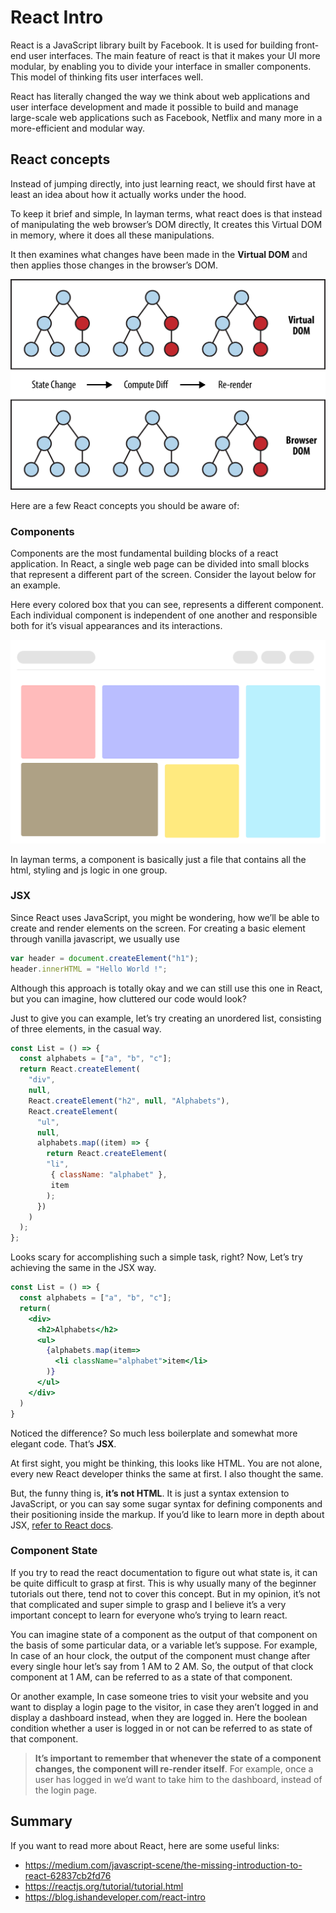 # React Intro

React is a JavaScript library built by Facebook. It is used for building front-end user interfaces. The main feature of react is that it makes your UI more modular, by enabling you to divide your interface in smaller components. This model of thinking fits user interfaces well.

React has literally changed the way we think about web applications and user interface development and made it possible to build and manage large-scale web applications such as Facebook, Netflix and many more in a more-efficient and modular way.

## React concepts

Instead of jumping directly, into just learning react, we should first have at least an idea about how it actually works under the hood.

To keep it brief and simple, In layman terms, what react does is that instead of manipulating the web browser’s DOM directly, It creates this Virtual DOM in memory, where it does all these manipulations.

It then examines what changes have been made in the __Virtual DOM__ and then applies those changes in the browser’s DOM.

![vdom](./images/vdom.png)

Here are a few React concepts you should be aware of:

### Components

Components are the most fundamental building blocks of a react application. In React, a single web page can be divided into small blocks that represent a different part of the screen. Consider the layout below for an example.

Here every colored box that you can see, represents a different component. Each individual component is independent of one another and responsible both for it’s visual appearances and its interactions.

![React Components Layout](./images/components.webp)

In layman terms, a component is basically just a file that contains all the html, styling and js logic in one group.

### JSX

Since React uses JavaScript, you might be wondering, how we’ll be able to create and render elements on the screen. For creating a basic element through vanilla javascript, we usually use

```js
var header = document.createElement("h1");
header.innerHTML = "Hello World !";
```

Although this approach is totally okay and we can still use this one in React, but you can imagine, how cluttered our code would look?

Just to give you can example, let’s try creating an unordered list, consisting of three elements, in the casual way.

```js
const List = () => {
  const alphabets = ["a", "b", "c"];
  return React.createElement(
    "div",
    null,
    React.createElement("h2", null, "Alphabets"),
    React.createElement(
      "ul",
      null,
      alphabets.map((item) => {
        return React.createElement(
        "li",
         { className: "alphabet" },
         item
        );
      })
    )
  );
};
```

Looks scary for accomplishing such a simple task, right? Now, Let’s try achieving the same in the JSX way.

```jsx
const List = () => {
  const alphabets = ["a", "b", "c"];
  return(
    <div>
      <h2>Alphabets</h2>
      <ul>
        {alphabets.map(item=>
          <li className="alphabet">item</li>
        )}
      </ul>
    </div>
  )
}
```

Noticed the difference? So much less boilerplate and somewhat more elegant code. That’s __JSX__.

At first sight, you might be thinking, this looks like HTML. You are not alone, every new React developer thinks the same at first. I also thought the same.

But, the funny thing is, __it’s not HTML__. It is just a syntax extension to JavaScript, or you can say some sugar syntax for defining components and their positioning inside the markup. If you’d like to learn more in depth about JSX, [refer to React docs](https://reactjs.org/docs/introducing-jsx.html).

### Component State

If you try to read the react documentation to figure out what state is, it can be quite difficult to grasp at first. This is why usually many of the beginner tutorials out there, tend not to cover this concept. But in my opinion, it’s not that complicated and super simple to grasp and I believe it’s a very important concept to learn for everyone who’s trying to learn react.

You can imagine state of a component as the output of that component on the basis of some particular data, or a variable let’s suppose. For example, In case of an hour clock, the output of the component must change after every single hour let’s say from 1 AM to 2 AM. So, the output of that clock component at 1 AM, can be referred to as a state of that component.

Or another example, In case someone tries to visit your website and you want to display a login page to the visitor, in case they aren’t logged in and display a dashboard instead, when they are logged in. Here the boolean condition whether a user is logged in or not can be referred to as state of that component.

> __It’s important to remember that whenever the state of a component changes, the component will re-render itself__. For example, once a user has logged in we’d want to take him to the dashboard, instead of the login page.

## Summary

If you want to read more about React, here are some useful links:

- <https://medium.com/javascript-scene/the-missing-introduction-to-react-62837cb2fd76>
- <https://reactjs.org/tutorial/tutorial.html>
- <https://blog.ishandeveloper.com/react-intro>

